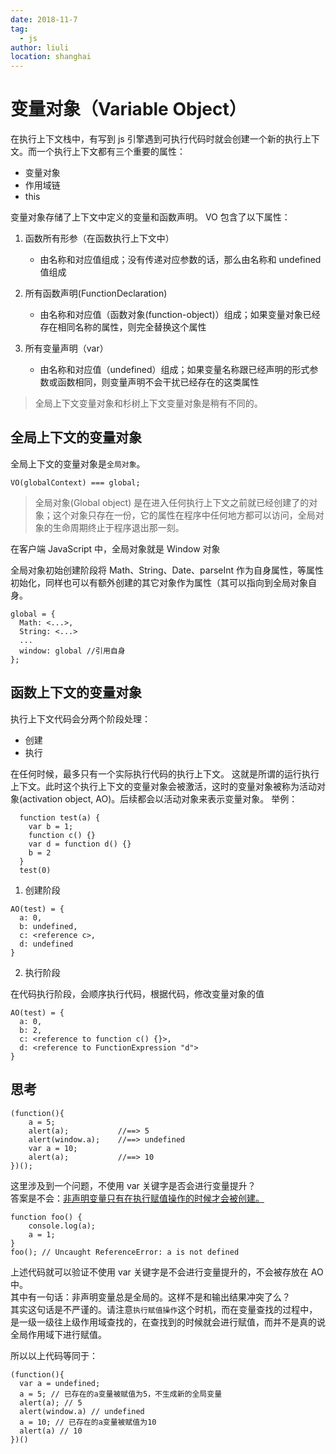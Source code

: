```yaml
---
date: 2018-11-7
tag: 
  - js
author: liuli
location: shanghai  
---
```

# 变量对象（Variable Object）

在执行上下文栈中，有写到 js 引擎遇到可执行代码时就会创建一个新的执行上下文。而一个执行上下文都有三个重要的属性：

- 变量对象
- 作用域链
- this


变量对象存储了上下文中定义的变量和函数声明。
VO 包含了以下属性：

1. 函数所有形参（在函数执行上下文中）

   - 由名称和对应值组成；没有传递对应参数的话，那么由名称和 undefined 值组成

2. 所有函数声明(FunctionDeclaration)

   - 由名称和对应值（函数对象(function-object)）组成；如果变量对象已经存在相同名称的属性，则完全替换这个属性

3. 所有变量声明（var）

   - 由名称和对应值（undefined）组成；如果变量名称跟已经声明的形式参数或函数相同，则变量声明不会干扰已经存在的这类属性

> 全局上下文变量对象和杉树上下文变量对象是稍有不同的。

## 全局上下文的变量对象

全局上下文的变量对象是`全局对象`。

```
VO(globalContext) === global;
```

> 全局对象(Global object) 是在进入任何执行上下文之前就已经创建了的对象；这个对象只存在一份，它的属性在程序中任何地方都可以访问，全局对象的生命周期终止于程序退出那一刻。

在客户端 JavaScript 中，全局对象就是 Window 对象

全局对象初始创建阶段将 Math、String、Date、parseInt 作为自身属性，等属性初始化，同样也可以有额外创建的其它对象作为属性（其可以指向到全局对象自身。

```
global = {
  Math: <...>,
  String: <...>
  ...
  window: global //引用自身
};
```

## 函数上下文的变量对象

执行上下文代码会分两个阶段处理：

- 创建
- 执行

在任何时候，最多只有一个实际执行代码的执行上下文。 这就是所谓的运行执行上下文。此时这个执行上下文的变量对象会被激活，这时的变量对象被称为活动对象(activation object, AO)。后续都会以活动对象来表示变量对象。
举例：

```
  function test(a) {
    var b = 1;
    function c() {}
    var d = function d() {}
    b = 2
  }
  test(0)
```

1. 创建阶段

```
AO(test) = {
  a: 0,
  b: undefined,
  c: <reference c>,
  d: undefined
}
```

2. 执行阶段

在代码执行阶段，会顺序执行代码，根据代码，修改变量对象的值

```
AO(test) = {
  a: 0,
  b: 2,
  c: <reference to function c() {}>,
  d: <reference to FunctionExpression "d">
}
```

## 思考

```
(function(){
    a = 5;
    alert(a);           //==> 5
    alert(window.a);    //==> undefined
    var a = 10;
    alert(a);           //==> 10
})();
```

这里涉及到一个问题，不使用 var 关键字是否会进行变量提升？  
答案是不会：[非声明变量只有在执行赋值操作的时候才会被创建。](https://developer.mozilla.org/zh-CN/docs/Web/JavaScript/Reference/Statements/var)

```
function foo() {
    console.log(a);
    a = 1;
}
foo(); // Uncaught ReferenceError: a is not defined
```

上述代码就可以验证不使用 var 关键字是不会进行变量提升的，不会被存放在 AO 中。  
其中有一句话：非声明变量总是全局的。这样不是和输出结果冲突了么？  
其实这句话是不严谨的。请注意`执行赋值操作`这个时机，而在变量查找的过程中，是一级一级往上级作用域查找的，在查找到的时候就会进行赋值，而并不是真的说全局作用域下进行赋值。

所以以上代码等同于：

```
(function(){
  var a = undefined;
  a = 5; // 已存在的a变量被赋值为5，不生成新的全局变量
  alert(a); // 5
  alert(window.a) // undefined
  a = 10; // 已存在的a变量被赋值为10
  alert(a) // 10
})()
```
